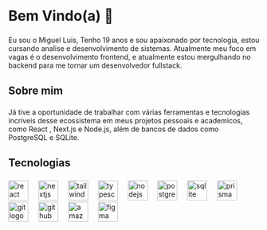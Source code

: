 <br clear="both">

<h1 align="left">Bem Vindo(a) 👋</h1>

###

<p align="left">Eu sou o Miguel Luis, Tenho 19 anos e sou apaixonado por tecnologia, estou cursando analise e desenvolvimento de sistemas. Atualmente meu foco em vagas é o desenvolvimento frontend, e atualmente estou mergulhando no backend  para me tornar um desenvolvedor fullstack.</p>

###

<h2 align="left">Sobre mim</h2>

###

<p align="left">Já tive a oportunidade de trabalhar com várias ferramentas e tecnologias incríveis desse ecossistema em meus projetos pessoais e academicos, como React , Next.js e Node.js, além de bancos de dados como PostgreSQL e SQLite.</p>

###

<h2 align="left">Tecnologias</h2>

###

<div align="left">
  <img src="https://skillicons.dev/icons?i=react" height="40" alt="react logo"  />
  <img width="12" />
  <img src="https://skillicons.dev/icons?i=nextjs" height="40" alt="nextjs logo"  />
  <img width="12" />
  <img src="https://skillicons.dev/icons?i=tailwind" height="40" alt="tailwindcss logo"  />
  <img width="12" />
  <img src="https://skillicons.dev/icons?i=ts" height="40" alt="typescript logo"  />
  <img width="12" />
  <img src="https://skillicons.dev/icons?i=nodejs" height="40" alt="nodejs logo"  />
  <img width="12" />
  <img src="https://skillicons.dev/icons?i=postgres" height="40" alt="postgresql logo"  />
  <img width="12" />
  <img src="https://skillicons.dev/icons?i=sqlite" height="40" alt="sqlite logo"  />
  <img width="12" />
  <img src="https://skillicons.dev/icons?i=prisma" height="40" alt="prisma logo"  />
  <img width="12" />
  <img src="https://skillicons.dev/icons?i=git" height="40" alt="git logo"  />
  <img width="12" />
  <img src="https://skillicons.dev/icons?i=github" height="40" alt="github logo"  />
  <img width="12" />
  <img src="https://skillicons.dev/icons?i=aws" height="40" alt="amazonwebservices logo"  />
  <img width="12" />
  <img src="https://skillicons.dev/icons?i=figma" height="40" alt="figma logo"  />
</div>

###
